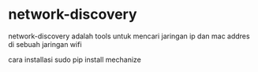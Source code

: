 # network-discovery

network-discovery adalah tools untuk mencari jaringan ip dan mac addres di sebuah jaringan wifi 

cara installasi
sudo pip install mechanize
